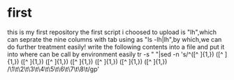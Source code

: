 # first
this is my first repository
the first script i choosed to upload is "lh",which can seprate the nine columns with tab using as "ls -lh|lh",by which,we can do further treatment easily!
write the following contents into a file and put it into where can be call by environment easily
tr -s " "|sed -n 's/^\([^ ]\{1,\}\) \([^ ]\{1,\}\) \([^ ]\{1,\}\) \([^ ]\{1,\}\) \([^ ]\{1,\}\) \([^ ]\{1,\}\) \([^ ]\{1,\}\) \([^ ]\{1,\}\) /\1\t\2\t\3\t\4\t\5\t\6\t\7\t\8\t/gp'
